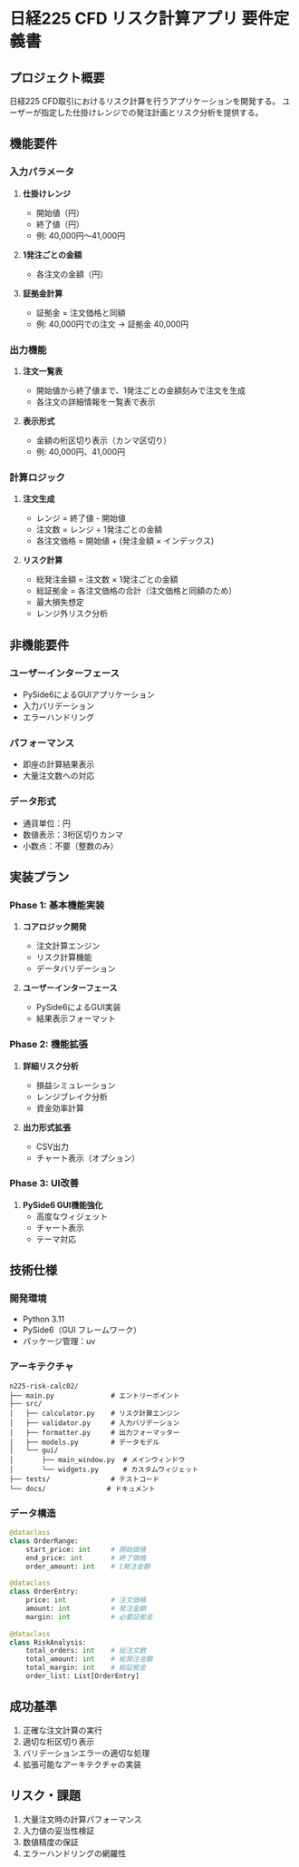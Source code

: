# 日経225 CFD リスク計算アプリ 要件定義書

## プロジェクト概要
日経225 CFD取引におけるリスク計算を行うアプリケーションを開発する。
ユーザーが指定した仕掛けレンジでの発注計画とリスク分析を提供する。

## 機能要件

### 入力パラメータ
1. **仕掛けレンジ**
   - 開始値（円）
   - 終了値（円）
   - 例: 40,000円〜41,000円

2. **1発注ごとの金額**
   - 各注文の金額（円）

3. **証拠金計算**
   - 証拠金 = 注文価格と同額
   - 例: 40,000円での注文 → 証拠金 40,000円

### 出力機能
1. **注文一覧表**
   - 開始値から終了値まで、1発注ごとの金額刻みで注文を生成
   - 各注文の詳細情報を一覧表で表示

2. **表示形式**
   - 金額の桁区切り表示（カンマ区切り）
   - 例: 40,000円、41,000円

### 計算ロジック
1. **注文生成**
   - レンジ = 終了値 - 開始値
   - 注文数 = レンジ ÷ 1発注ごとの金額
   - 各注文価格 = 開始値 + (発注金額 × インデックス)

2. **リスク計算**
   - 総発注金額 = 注文数 × 1発注ごとの金額
   - 総証拠金 = 各注文価格の合計（注文価格と同額のため）
   - 最大損失想定
   - レンジ外リスク分析

## 非機能要件

### ユーザーインターフェース
- PySide6によるGUIアプリケーション
- 入力バリデーション
- エラーハンドリング

### パフォーマンス
- 即座の計算結果表示
- 大量注文数への対応

### データ形式
- 通貨単位：円
- 数値表示：3桁区切りカンマ
- 小数点：不要（整数のみ）

## 実装プラン

### Phase 1: 基本機能実装
1. **コアロジック開発**
   - 注文計算エンジン
   - リスク計算機能
   - データバリデーション

2. **ユーザーインターフェース**
   - PySide6によるGUI実装
   - 結果表示フォーマット

### Phase 2: 機能拡張
1. **詳細リスク分析**
   - 損益シミュレーション
   - レンジブレイク分析
   - 資金効率計算

2. **出力形式拡張**
   - CSV出力
   - チャート表示（オプション）

### Phase 3: UI改善
1. **PySide6 GUI機能強化**
   - 高度なウィジェット
   - チャート表示
   - テーマ対応

## 技術仕様

### 開発環境
- Python 3.11
- PySide6（GUI フレームワーク）
- パッケージ管理：uv

### アーキテクチャ
```
n225-risk-calc02/
├── main.py              # エントリーポイント
├── src/
│   ├── calculator.py    # リスク計算エンジン
│   ├── validator.py     # 入力バリデーション
│   ├── formatter.py     # 出力フォーマッター
│   ├── models.py        # データモデル
│   └── gui/
│       ├── main_window.py  # メインウィンドウ
│       └── widgets.py      # カスタムウィジェット
├── tests/               # テストコード
└── docs/               # ドキュメント
```

### データ構造
```python
@dataclass
class OrderRange:
    start_price: int     # 開始価格
    end_price: int       # 終了価格
    order_amount: int    # 1発注金額
    
@dataclass
class OrderEntry:
    price: int           # 注文価格
    amount: int          # 発注金額
    margin: int          # 必要証拠金
    
@dataclass
class RiskAnalysis:
    total_orders: int    # 総注文数
    total_amount: int    # 総発注金額
    total_margin: int    # 総証拠金
    order_list: List[OrderEntry]
```

## 成功基準
1. 正確な注文計算の実行
2. 適切な桁区切り表示
3. バリデーションエラーの適切な処理
4. 拡張可能なアーキテクチャの実装

## リスク・課題
1. 大量注文時の計算パフォーマンス
2. 入力値の妥当性検証
3. 数値精度の保証
4. エラーハンドリングの網羅性
